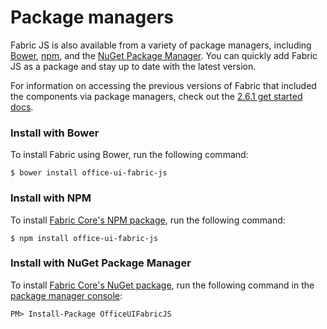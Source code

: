 # Package managers

Fabric JS is also available from a variety of package managers, including [Bower](https://bower.io/), [npm](https://www.npmjs.com/), and the [NuGet Package Manager](https://www.nuget.org/). You can quickly add Fabric JS as a package and stay up to date with the latest version.

For information on accessing the previous versions of Fabric that included the components via package managers, check out the [2.6.1 get started docs](https://github.com/OfficeDev/office-ui-fabric-core/blob/master/ghdocs/261GETSTARTED.md).

### Install with Bower
To install Fabric using Bower, run the following command:
```
$ bower install office-ui-fabric-js
```

### Install with NPM
To install [Fabric Core's NPM package](https://www.npmjs.com/package/office-ui-fabric-js), run the following command:
```
$ npm install office-ui-fabric-js
```

### Install with NuGet Package Manager
To install [Fabric Core's NuGet package](https://www.nuget.org/packages/OfficeUIFabricJS/), run the following command in the [package manager console](http://docs.nuget.org/consume/package-manager-console):
```
PM> Install-Package OfficeUIFabricJS
```
